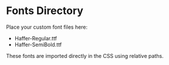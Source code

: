 # Fonts Directory

Place your custom font files here:

- Haffer-Regular.ttf
- Haffer-SemiBold.ttf

These fonts are imported directly in the CSS using relative paths.
